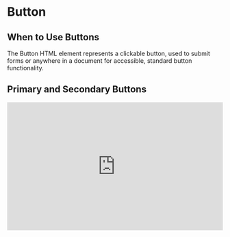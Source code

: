 # Button

## When to Use Buttons

The Button HTML element represents a clickable button, used to submit forms or anywhere in a document for accessible, standard button functionality.

## Primary and Secondary Buttons

<iframe height="300" style="width: 100%;" scrolling="no" title="Primary and Secondary Button" src="https://codepen.io/umass-dx-team/embed/wvqQzRz?default-tab=html%2Cresult" frameborder="no" loading="lazy" allowtransparency="true" allowfullscreen="true">
  See the Pen <a href="https://codepen.io/umass-dx-team/pen/wvqQzRz">
  Primary and Secondary Button</a> by UMass Digital Experience Team (<a href="https://codepen.io/umass-dx-team">@umass-dx-team</a>)
  on <a href="https://codepen.io">CodePen</a>.
</iframe>
